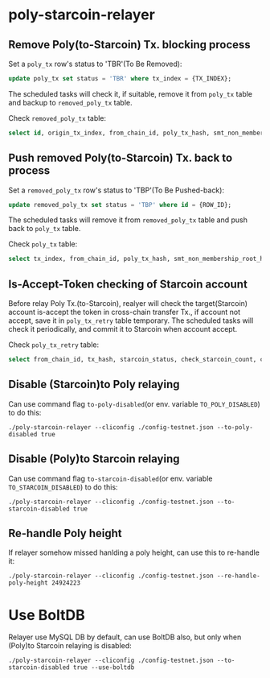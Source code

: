 # poly-starcoin-relayer

## Remove Poly(to-Starcoin) Tx. blocking process

Set a `poly_tx` row's status to 'TBR'(To Be Removed):

```sql
update poly_tx set status = 'TBR' where tx_index = {TX_INDEX};
```

The scheduled tasks will check it, if suitable, remove it from `poly_tx` table and backup to `removed_poly_tx` table.

Check `removed_poly_tx` table:

```sql
select id, origin_tx_index, from_chain_id, poly_tx_hash, smt_non_membership_root_hash, status, starcoin_tx_hash from removed_poly_tx order by id desc limit 10;
```

## Push removed Poly(to-Starcoin) Tx. back to process 

Set a `removed_poly_tx` row's status to 'TBP'(To Be Pushed-back):

```sql
update removed_poly_tx set status = 'TBP' where id = {ROW_ID};
```

The scheduled tasks will remove it from `removed_poly_tx` table and push back to `poly_tx` table.

Check `poly_tx` table:

```sql
select tx_index, from_chain_id, poly_tx_hash, smt_non_membership_root_hash, status, retry_count, starcoin_tx_hash from poly_tx order by tx_index desc limit 10;
```

## Is-Accept-Token checking of Starcoin account

Before relay Poly Tx.(to-Starcoin), realyer will check the target(Starcoin) account is-accept the token in cross-chain transfer Tx., if account not accept, save it in `poly_tx_retry` table temporary. The scheduled tasks will check it periodically, and commit it to Starcoin when account accept.  

Check `poly_tx_retry` table:

```sql
select from_chain_id, tx_hash, starcoin_status, check_starcoin_count, check_starcoin_message, fee_status from poly_tx_retry;
```

## Disable (Starcoin)to Poly relaying

Can use command flag `to-poly-disabled`(or env. variable `TO_POLY_DISABLED`) to do this:

```shell
./poly-starcoin-relayer --cliconfig ./config-testnet.json --to-poly-disabled true
```

## Disable (Poly)to Starcoin relaying

Can use command flag `to-starcoin-disabled`(or env. variable `TO_STARCOIN_DISABLED`) to do this:

```shell
./poly-starcoin-relayer --cliconfig ./config-testnet.json --to-starcoin-disabled true
```

## Re-handle Poly height

If relayer somehow missed hanlding a poly height, can use this to re-handle it:

```shell
./poly-starcoin-relayer --cliconfig ./config-testnet.json --re-handle-poly-height 24924223
```

# Use BoltDB

Relayer use MySQL DB by default, can use BoltDB also, but only when (Poly)to Starcoin relaying is disabled:

```shell
./poly-starcoin-relayer --cliconfig ./config-testnet.json --to-starcoin-disabled true --use-boltdb
```
